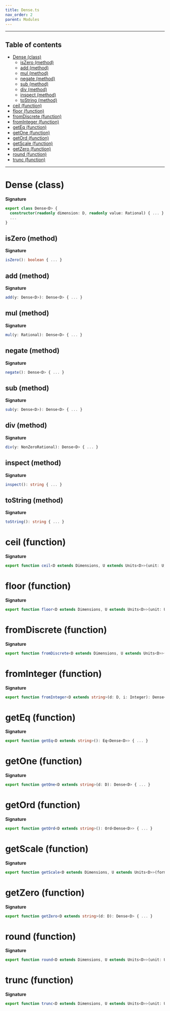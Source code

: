 ```yaml
---
title: Dense.ts
nav_order: 2
parent: Modules
---
```


---

<h2 class="text-delta">Table of contents</h2>

- [Dense (class)](#dense-class)
  - [isZero (method)](#iszero-method)
  - [add (method)](#add-method)
  - [mul (method)](#mul-method)
  - [negate (method)](#negate-method)
  - [sub (method)](#sub-method)
  - [div (method)](#div-method)
  - [inspect (method)](#inspect-method)
  - [toString (method)](#tostring-method)
- [ceil (function)](#ceil-function)
- [floor (function)](#floor-function)
- [fromDiscrete (function)](#fromdiscrete-function)
- [fromInteger (function)](#frominteger-function)
- [getEq (function)](#geteq-function)
- [getOne (function)](#getone-function)
- [getOrd (function)](#getord-function)
- [getScale (function)](#getscale-function)
- [getZero (function)](#getzero-function)
- [round (function)](#round-function)
- [trunc (function)](#trunc-function)

---

# Dense (class)

**Signature**

```ts
export class Dense<D> {
  constructor(readonly dimension: D, readonly value: Rational) { ... }
  ...
}
```

## isZero (method)

**Signature**

```ts
isZero(): boolean { ... }
```

## add (method)

**Signature**

```ts
add(y: Dense<D>): Dense<D> { ... }
```

## mul (method)

**Signature**

```ts
mul(y: Rational): Dense<D> { ... }
```

## negate (method)

**Signature**

```ts
negate(): Dense<D> { ... }
```

## sub (method)

**Signature**

```ts
sub(y: Dense<D>): Dense<D> { ... }
```

## div (method)

**Signature**

```ts
div(y: NonZeroRational): Dense<D> { ... }
```

## inspect (method)

**Signature**

```ts
inspect(): string { ... }
```

## toString (method)

**Signature**

```ts
toString(): string { ... }
```

# ceil (function)

**Signature**

```ts
export function ceil<D extends Dimensions, U extends Units<D>>(unit: U, d: Dense<D>): [Discrete<D, U>, Dense<D>] { ... }
```

# floor (function)

**Signature**

```ts
export function floor<D extends Dimensions, U extends Units<D>>(unit: U, d: Dense<D>): [Discrete<D, U>, Dense<D>] { ... }
```

# fromDiscrete (function)

**Signature**

```ts
export function fromDiscrete<D extends Dimensions, U extends Units<D>>(d: Discrete<D, U>): Dense<D> { ... }
```

# fromInteger (function)

**Signature**

```ts
export function fromInteger<D extends string>(d: D, i: Integer): Dense<D> { ... }
```

# getEq (function)

**Signature**

```ts
export function getEq<D extends string>(): Eq<Dense<D>> { ... }
```

# getOne (function)

**Signature**

```ts
export function getOne<D extends string>(d: D): Dense<D> { ... }
```

# getOrd (function)

**Signature**

```ts
export function getOrd<D extends string>(): Ord<Dense<D>> { ... }
```

# getScale (function)

**Signature**

```ts
export function getScale<D extends Dimensions, U extends Units<D>>(format: Format<D, U>): PositiveRational { ... }
```

# getZero (function)

**Signature**

```ts
export function getZero<D extends string>(d: D): Dense<D> { ... }
```

# round (function)

**Signature**

```ts
export function round<D extends Dimensions, U extends Units<D>>(unit: U, d: Dense<D>): [Discrete<D, U>, Dense<D>] { ... }
```

# trunc (function)

**Signature**

```ts
export function trunc<D extends Dimensions, U extends Units<D>>(unit: U, d: Dense<D>): [Discrete<D, U>, Dense<D>] { ... }
```
